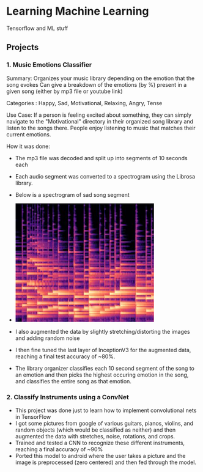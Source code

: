 # Learning Machine Learning
Tensorflow and ML stuff

## Projects

### 1. Music Emotions Classifier

Summary: Organizes your music library depending on the emotion that the song evokes
Can give a breakdown of the emotions (by %) present in a given song (either by mp3 file or youtube link)

Categories : Happy, Sad, Motivational, Relaxing, Angry, Tense

Use Case:  If a person is feeling excited about something, they can simply navigate to the "Motivational" directory in their organized song library and listen to the songs there. People enjoy listening to music that matches their current emotions.

How it was done:
* The mp3 file was decoded and split up into segments of 10 seconds each
* Each audio segment was converted to a spectrogram using the Librosa library.
* Below is a spectrogram of sad song segment
* ![alt text](projects/music_emotions/readme_pics/spec_pic.jpg "spectrogram of sad song")

* I also augmented the data by slightly stretching/distorting the images and adding random noise

* I then fine tuned the last layer of InceptionV3 for the augmented data, reaching a final test accuracy of ~80%.

* The library organizer classifies each 10 second segment of the song to an emotion and then picks the highest occuring emotion in the song, and classifies the entire song as that emotion.


### 2. Classify Instruments using a ConvNet
* This project was done just to learn how to implement convolutional nets in TensorFlow
* I got some pictures from google of various guitars, pianos, violins, and random objects (which would be classified as neither) and then augmented the data with stretches, noise, rotations, and crops.
* Trained and tested a CNN to recognize these different instruments, reaching a final accuracy of ~90%
* Ported this model to android where the user takes a picture and the image is preprocessed (zero centered) and then fed through the model.
